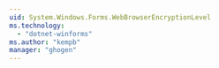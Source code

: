 ```yaml
---
uid: System.Windows.Forms.WebBrowserEncryptionLevel
ms.technology: 
  - "dotnet-winforms"
ms.author: "kempb"
manager: "ghogen"
---
```

